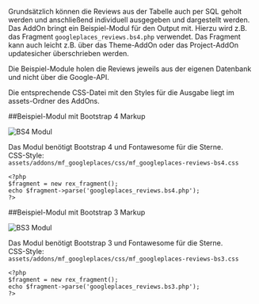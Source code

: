 Grundsätzlich können die Reviews aus der Tabelle auch per SQL geholt werden und anschließend individuell ausgegeben und dargestellt werden.<br>
Das AddOn bringt ein Beispiel-Modul für den Output mit. Hierzu wird z.B. das Fragment `googleplaces_reviews.bs4.php` verwendet. Das Fragment kann auch leicht z.B. über das Theme-AddOn oder das Project-AddOn updatesicher überschrieben werden.

Die Beispiel-Module holen die Reviews jeweils aus der eigenen Datenbank und nicht über die Google-API.

Die entsprechende CSS-Datei mit den Styles für die Ausgabe liegt im assets-Ordner des AddOns. 

##Beispiel-Modul mit Bootstrap 4 Markup

![BS4 Modul](../assets/addons/mf_googleplaces/img/bsp-modul-bs4.jpg)

Das Modul benötigt Bootstrap 4 und Fontawesome für die Sterne. <br>
CSS-Style:<br>
`assets/addons/mf_googleplaces/css/mf_googleplaces-reviews-bs4.css`
```
<?php
$fragment = new rex_fragment();
echo $fragment->parse('googleplaces_reviews.bs4.php');
?>
```

##Beispiel-Modul mit Bootstrap 3 Markup

![BS3 Modul](../assets/addons/mf_googleplaces/img/bsp-modul-bs3.jpg)

Das Modul benötigt Bootstrap 3 und Fontawesome für die Sterne. <br>
CSS-Style:<br>
`assets/addons/mf_googleplaces/css/mf_googleplaces-reviews-bs3.css`
```
<?php
$fragment = new rex_fragment();
echo $fragment->parse('googleplaces_reviews.bs3.php');
?>
```

